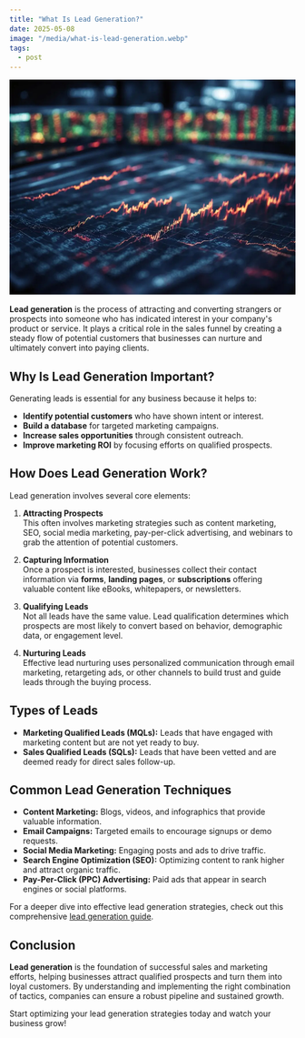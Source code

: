 ```yaml
---
title: "What Is Lead Generation?"
date: 2025-05-08
image: "/media/what-is-lead-generation.webp"
tags:
  - post
---
```


![What Is Lead Generation?](/media/what-is-lead-generation.webp)

**Lead generation** is the process of attracting and converting strangers or prospects into someone who has indicated interest in your company's product or service. It plays a critical role in the sales funnel by creating a steady flow of potential customers that businesses can nurture and ultimately convert into paying clients.

## Why Is Lead Generation Important?

Generating leads is essential for any business because it helps to:

- **Identify potential customers** who have shown intent or interest.
- **Build a database** for targeted marketing campaigns.
- **Increase sales opportunities** through consistent outreach.
- **Improve marketing ROI** by focusing efforts on qualified prospects.

## How Does Lead Generation Work?

Lead generation involves several core elements:

1. **Attracting Prospects**  
   This often involves marketing strategies such as content marketing, SEO, social media marketing, pay-per-click advertising, and webinars to grab the attention of potential customers.

2. **Capturing Information**  
   Once a prospect is interested, businesses collect their contact information via **forms**, **landing pages**, or **subscriptions** offering valuable content like eBooks, whitepapers, or newsletters.

3. **Qualifying Leads**  
   Not all leads have the same value. Lead qualification determines which prospects are most likely to convert based on behavior, demographic data, or engagement level.

4. **Nurturing Leads**  
   Effective lead nurturing uses personalized communication through email marketing, retargeting ads, or other channels to build trust and guide leads through the buying process.

## Types of Leads

- **Marketing Qualified Leads (MQLs):** Leads that have engaged with marketing content but are not yet ready to buy.
- **Sales Qualified Leads (SQLs):** Leads that have been vetted and are deemed ready for direct sales follow-up.

## Common Lead Generation Techniques

- **Content Marketing:** Blogs, videos, and infographics that provide valuable information.
- **Email Campaigns:** Targeted emails to encourage signups or demo requests.
- **Social Media Marketing:** Engaging posts and ads to drive traffic.
- **Search Engine Optimization (SEO):** Optimizing content to rank higher and attract organic traffic.
- **Pay-Per-Click (PPC) Advertising:** Paid ads that appear in search engines or social platforms.
  
For a deeper dive into effective lead generation strategies, check out this comprehensive [lead generation guide](https://leadcraftr.com/posts/lead-generation/).

## Conclusion

**Lead generation** is the foundation of successful sales and marketing efforts, helping businesses attract qualified prospects and turn them into loyal customers. By understanding and implementing the right combination of tactics, companies can ensure a robust pipeline and sustained growth.

Start optimizing your lead generation strategies today and watch your business grow!
